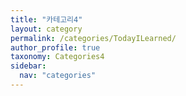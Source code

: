 ```yaml
---
title: "카테고리4"
layout: category
permalink: /categories/TodayILearned/
author_profile: true
taxonomy: Categories4
sidebar:
  nav: "categories"
---
```


